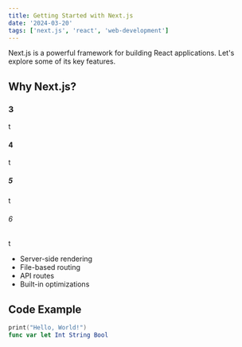 ```yaml
---
title: Getting Started with Next.js
date: '2024-03-20'
tags: ['next.js', 'react', 'web-development']
---
```



Next.js is a powerful framework for building React applications. Let's explore some of its key features.

## Why Next.js?

### 3

t

#### 4

t

##### 5

t

###### 6

t



- Server-side rendering
- File-based routing
- API routes
- Built-in optimizations

## Code Example 

```swift
print("Hello, World!")
func var let Int String Bool
```

